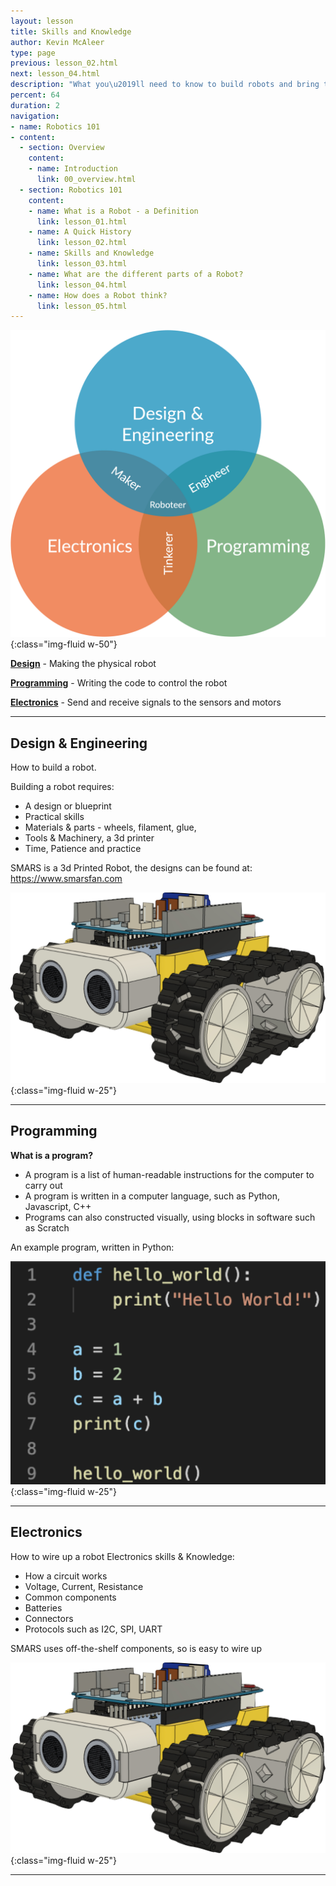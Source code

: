 ```yaml
---
layout: lesson
title: Skills and Knowledge
author: Kevin McAleer
type: page
previous: lesson_02.html
next: lesson_04.html
description: "What you\u2019ll need to know to build robots and bring them to life"
percent: 64
duration: 2
navigation:
- name: Robotics 101
- content:
  - section: Overview
    content:
    - name: Introduction
      link: 00_overview.html
  - section: Robotics 101
    content:
    - name: What is a Robot - a Definition
      link: lesson_01.html
    - name: A Quick History
      link: lesson_02.html
    - name: Skills and Knowledge
      link: lesson_03.html
    - name: What are the different parts of a Robot?
      link: lesson_04.html
    - name: How does a Robot think?
      link: lesson_05.html
---
```



![Skills and Knowledge Venn diagram](assets/skills_and_knowledge.jpg){:class="img-fluid w-50"}

[**Design**](#design--engineering) - Making the physical robot

[**Programming**](#programming) - Writing the code to control the robot

[**Electronics**](#electronics) - Send and receive signals to the sensors and motors 

---

## Design & Engineering

How to build a robot.

Building a robot requires:

- A design or blueprint
- Practical skills
- Materials & parts - wheels, filament, glue, 
- Tools & Machinery, a 3d printer
- Time, Patience and practice

SMARS is a 3d Printed Robot, the designs can be found at:
<https://www.smarsfan.com>

![SMARS robot](assets/smars.jpg){:class="img-fluid w-25"}

---

## Programming

**What is a program?**

- A program is a list of human-readable instructions for the computer to carry out
- A program is written in a computer language, such as Python, Javascript, C++
- Programs can also constructed visually, using blocks in software such as Scratch

An example program, written in Python:

![Python code example](assets/python.jpg){:class="img-fluid w-25"}

---

## Electronics

How to wire up a robot
Electronics skills & Knowledge:

- How a circuit works
- Voltage, Current, Resistance
- Common components
- Batteries
- Connectors
- Protocols such as I2C, SPI, UART

SMARS uses off-the-shelf components, so is easy to wire up

![SMARS robot](assets/smars.jpg){:class="img-fluid w-25"}

---
